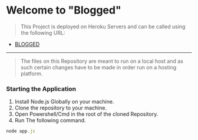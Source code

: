 # Welcome to "Blogged"

>This Project is deployed on Heroku Servers and can be called using the following URL:
* [BLOGGED](https://desolate-taiga-36568.herokuapp.com/)

***
>The files on this Repository are meant to run on a local host and as such certain changes have to be made in order run on a hosting platform.

### Starting the Application
1. Install Node.js Globally on your machine.
2. Clone the repository to your machine.
3. Open Powershell/Cmd in the root of the cloned Repository.
4. Run The following command.
```js
node app.js
```
